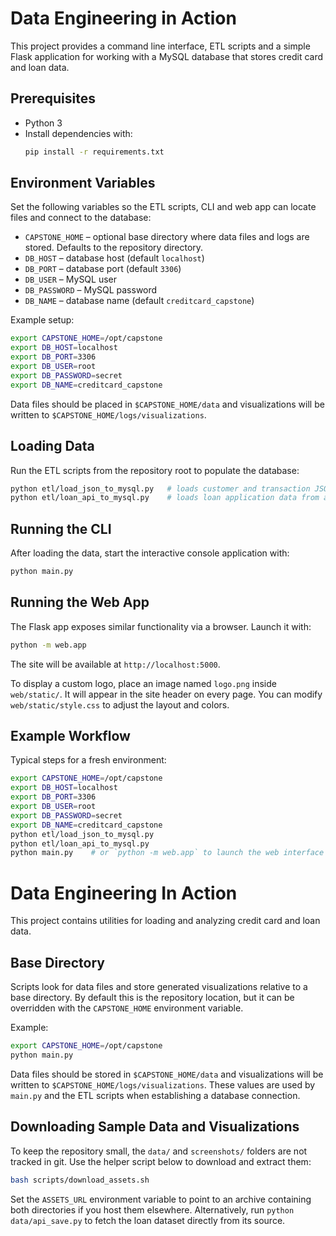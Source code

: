 # Data Engineering in Action

This project provides a command line interface, ETL scripts and a simple Flask application for working with a MySQL database that stores credit card and loan data.

## Prerequisites

* Python 3
* Install dependencies with:
  ```bash
  pip install -r requirements.txt
  ```

## Environment Variables

Set the following variables so the ETL scripts, CLI and web app can locate files and connect to the database:

* `CAPSTONE_HOME` – optional base directory where data files and logs are stored. Defaults to the repository directory.
* `DB_HOST` – database host (default `localhost`)
* `DB_PORT` – database port (default `3306`)
* `DB_USER` – MySQL user
* `DB_PASSWORD` – MySQL password
* `DB_NAME` – database name (default `creditcard_capstone`)

Example setup:
```bash
export CAPSTONE_HOME=/opt/capstone
export DB_HOST=localhost
export DB_PORT=3306
export DB_USER=root
export DB_PASSWORD=secret
export DB_NAME=creditcard_capstone
```

Data files should be placed in `$CAPSTONE_HOME/data` and visualizations will be written to `$CAPSTONE_HOME/logs/visualizations`.

## Loading Data

Run the ETL scripts from the repository root to populate the database:
```bash
python etl/load_json_to_mysql.py   # loads customer and transaction JSON files
python etl/loan_api_to_mysql.py    # loads loan application data from an API
```

## Running the CLI

After loading the data, start the interactive console application with:
```bash
python main.py
```

## Running the Web App

The Flask app exposes similar functionality via a browser. Launch it with:
```bash
python -m web.app
```
The site will be available at `http://localhost:5000`.

To display a custom logo, place an image named `logo.png` inside
`web/static/`. It will appear in the site header on every page. You can modify
`web/static/style.css` to adjust the layout and colors.

## Example Workflow

Typical steps for a fresh environment:
```bash
export CAPSTONE_HOME=/opt/capstone
export DB_HOST=localhost
export DB_PORT=3306
export DB_USER=root
export DB_PASSWORD=secret
export DB_NAME=creditcard_capstone
python etl/load_json_to_mysql.py
python etl/loan_api_to_mysql.py
python main.py    # or `python -m web.app` to launch the web interface
```

# Data Engineering In Action

This project contains utilities for loading and analyzing credit card and loan data.


## Base Directory

Scripts look for data files and store generated visualizations relative to a base directory. By default this is the repository location, but it can be overridden with the `CAPSTONE_HOME` environment variable.

Example:

```bash
export CAPSTONE_HOME=/opt/capstone
python main.py
```

Data files should be stored in `$CAPSTONE_HOME/data` and visualizations will be written to `$CAPSTONE_HOME/logs/visualizations`.
These values are used by `main.py` and the ETL scripts when establishing a
database connection.

## Downloading Sample Data and Visualizations
To keep the repository small, the `data/` and `screenshots/` folders are not tracked in git. Use the helper script below to download and extract them:

```bash
bash scripts/download_assets.sh
```

Set the `ASSETS_URL` environment variable to point to an archive containing both directories if you host them elsewhere. Alternatively, run `python data/api_save.py` to fetch the loan dataset directly from its source.

